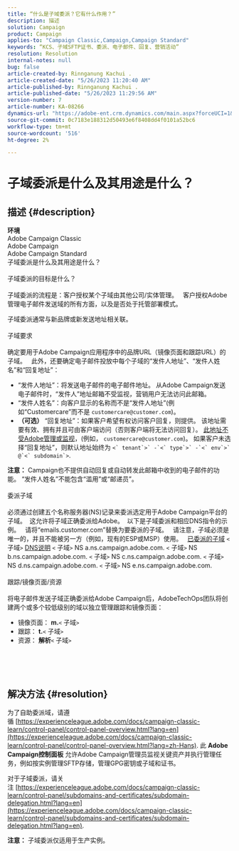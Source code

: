 ```yaml
---
title: “什么是子域委派？它有什么作用？”
description: 描述
solution: Campaign
product: Campaign
applies-to: "Campaign Classic,Campaign,Campaign Standard"
keywords: “KCS、子域SFTP证书、委派、电子邮件、回复、营销活动”
resolution: Resolution
internal-notes: null
bug: false
article-created-by: Rinnganung Kachui .
article-created-date: "5/26/2023 11:20:40 AM"
article-published-by: Rinnganung Kachui .
article-published-date: "5/26/2023 11:29:56 AM"
version-number: 7
article-number: KA-08266
dynamics-url: "https://adobe-ent.crm.dynamics.com/main.aspx?forceUCI=1&pagetype=entityrecord&etn=knowledgearticle&id=c99d6e52-b7fb-ed11-8849-6045bd006c82"
source-git-commit: 0c7183e188312d50493e6f8408dd4f0101a52bc6
workflow-type: tm+mt
source-wordcount: '516'
ht-degree: 2%

---
```


# 子域委派是什么及其用途是什么？

## 描述 {#description}

<b>环境</b>
<br>Adobe Campaign Classic
<br>Adobe Campaign
<br>Adobe Campaign Standard
<br>子域委派是什么及其用途是什么？<br><br>子域委派的目标是什么？<br><br>
子域委派的流程是：客户授权某个子域由其他公司/实体管理。  
客户授权Adobe管理电子邮件发送域的所有方面，以及是否处于托管部署模式。

子域委派通常与新品牌或新发送地址相关联。
<br><br>子域要求<br><br>
确定要用于Adobe Campaign应用程序中的品牌URL（镜像页面和跟踪URL）的子域。  
此外，还要确定电子邮件投放中每个子域的“发件人地址”、“发件人姓名”和“回复地址”：

- “发件人地址”：将发送电子邮件的电子邮件地址。 从Adobe Campaign发送电子邮件时，“发件人”地址邮箱不受监视，营销用户无法访问此邮箱。
- “发件人姓名”：向客户显示的名称而不是“发件人地址”(例如“Customercare”而不是 `customercare@customer.com`)。
- <b>（可选）</b> “回复地址”：如果客户希望有权访问客户回复，则提供。 该地址需要有效、拥有并且可由客户端访问（否则客户端将无法访问回复）。 <u>此地址不受Adobe管理或监视</u>，(例如， `customercare@customer.com`)。 如果客户未选择“回复地址”，则默认地址始终为 ``<` tenant`>` -`<` type`>` -`<` env`>` @`<` subdomain`>``.


<b>注意：</b> Campaign也不提供自动回复或自动转发此邮箱中收到的电子邮件的功能。 “发件人姓名”不能包含“滥用”或“邮递员”。
<br><br>委派子域<br><br>
必须通过创建五个名称服务器(NS)记录来委派选定用于Adobe Campaign平台的子域。 
这允许将子域正确委派给Adobe。  以下是子域委派和相应DNS指令的示例。  
请将“emails.customer.com”替换为要委派的子域。  
请注意，子域必须是唯一的，并且不能被另一方（例如，现有的ESP或MSP）使用。
 
<u>已委派的子域</u>
`<` 子域`>`
<u>DNS说明</u>
`<` 子域`>`  NS a.ns.campaign.adobe.com.
`<` 子域`>`  NS b.ns.campaign.adobe.com.
`<` 子域`>`  NS c.ns.campaign.adobe.com.
`<` 子域`>`  NS d.ns.campaign.adobe.com.
`<` 子域`>`  NS e.ns.campaign.adobe.com.
<br><br>跟踪/镜像页面/资源<br><br>
将电子邮件发送子域正确委派给Adobe Campaign后，AdobeTechOps团队将创建两个或多个较低级别的域以独立管理跟踪和镜像页面：

- 镜像页面： <b>m.</b>`<` 子域`>`
- 跟踪： <b>t.</b>`<` 子域`>`
- 资源： <b>解析</b>`<` 子域`>`

<br><br> <br>

## 解决方法 {#resolution}


为了自助委派域，请遵循 [https://experienceleague.adobe.com/docs/campaign-classic-learn/control-panel/control-panel-overview.html?lang=en](https://experienceleague.adobe.com/docs/campaign-classic-learn/control-panel/control-panel-overview.html?lang=zh-Hans).
此 <b>Adobe Campaign控制面板</b> 允许Adobe Campaign管理员监视关键资产并执行管理任务，例如按实例管理SFTP存储，管理GPG密钥或子域和证书。

对于子域委派，请关注 [https://experienceleague.adobe.com/docs/campaign-classic-learn/control-panel/subdomains-and-certificates/subdomain-delegation.html?lang=en](https://experienceleague.adobe.com/docs/campaign-classic-learn/control-panel/subdomains-and-certificates/subdomain-delegation.html?lang=en).

<b>注意：</b> 子域委派仅适用于生产实例。
